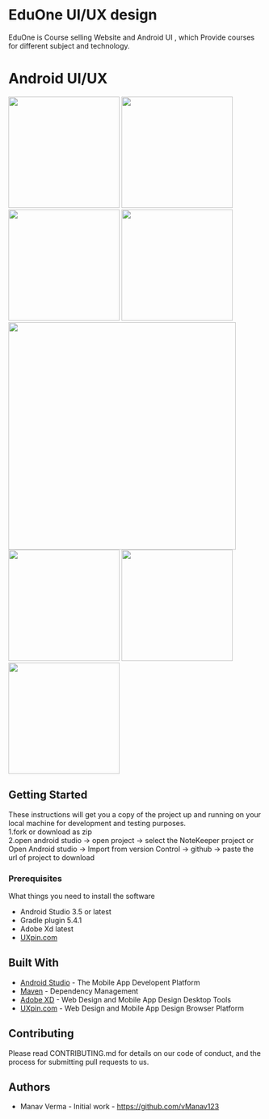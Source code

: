 # EduOne UI/UX design 
EduOne is Course selling Website and Android UI , which Provide courses for different subject and technology. 


# Android UI/UX
<p float="left">
<img src = "https://github.com/vManav123/EduOne-Android-App-/blob/master/EduOne%20Images/1.png" width = "220" />  <img src = "https://github.com/vManav123/EduOne-Android-App-/blob/master/EduOne%20Images/2.png" width = "220" />          <img src = "https://github.com/vManav123/EduOne-Android-App-/blob/master/EduOne%20Images/3.png" width = "220" >        <img src = "https://github.com/vManav123/EduOne-Android-App-/blob/master/EduOne%20Images/4.png" width = "220" ><img src = "https://github.com/vManav123/EduOne-Android-App-/blob/master/EduOne%20Images/5.png" width = "450" >        <img src = "https://github.com/vManav123/EduOne-Android-App-/blob/master/EduOne%20Images/6.png" width = "220" >        <img src = "https://github.com/vManav123/EduOne-Android-App-/blob/master/EduOne%20Images/7.png" width = "220" >         <img src = "https://github.com/vManav123/EduOne-Android-App-/blob/master/EduOne%20Images/8.png" width = "220" >
</p>





## Getting Started

These instructions will get you a copy of the project up and running on your local machine for development and testing purposes.
<br>
1.fork or download as zip
<br>
2.open android studio -> open project -> select the NoteKeeper project 
or 
Open Android studio -> Import from version Control -> github -> paste the url of project to download


### Prerequisites

What things you need to install the software
* Android Studio 3.5 or latest
* Gradle plugin 5.4.1
* Adobe Xd latest
* [UXpin.com](Uxpin.com)

## Built With

* [Android Studio](https://developer.android.com/studio/) - The Mobile App Developent Platform
* [Maven](https://maven.apache.org/) - Dependency Management
* [Adobe XD](http://adobe.com) - Web Design and Mobile App Design Desktop Tools 
* [UXpin.com](Uxpin.com) - Web Design and Mobile App Design Browser Platform

## Contributing

Please read CONTRIBUTING.md for details on our code of conduct, and the process for submitting pull requests to us.

## Authors

* Manav Verma - Initial work - https://github.com/vManav123
